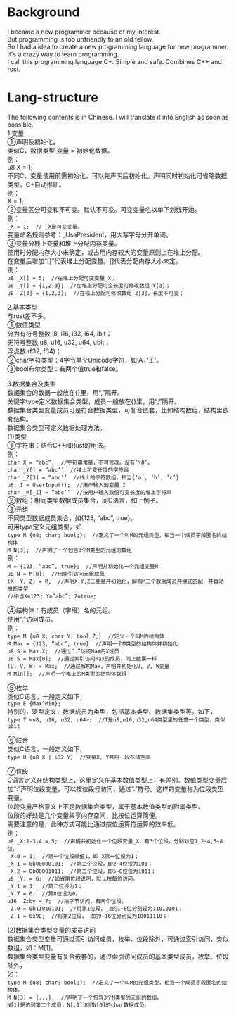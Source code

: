 # Background #

I became a new programmer because of my interest.  
But programming is too unfriendly to an old fellow.  
So I had a idea to create a new programming language for new programmer.  
It's a crazy way to learn programming.  
I call this programming language C+. Simple and safe. Combines C++ and rust.  
# Lang-structure #

The following contents is in Chinese. I will translate it into English as soon as possible.  
1.变量  
  ①声明及初始化。  
  类似C，数据类型 变量 = 初始化数据。  
  例：  
    u8 X = 1;  
  不同C，变量使用前需初始化，可以先声明后初始化。声明同时初始化可省略数据类型，C+自动推断。  
  例：   
    X = 1;  
  ②变量区分可变和不可变。默认不可变。可变变量名以单下划线开始。    
  例：  
    `_X = 1;  // _X是可变变量。`  
    变量命名规则参考：_UsaPresident，用大写字母分开单词。  
  ③变量分栈上变量和堆上分配内存变量。  
  使用时分配内存大小未确定，或占用内存较大的变量原则上在堆上分配。  
  在变量后增加“[]”代表堆上分配变量。[]代表分配内存大小未定。  
  例：  
    `u8 _X[] = 5;  //在堆上分配可变变量_X；`  
    `u8 _Y[] = {1,2,3};  //在堆上分配可变长度可修改数组_Y[3]；`    
    `u8 _Z[3] = {1,2,3};  //在栈上分配可修改数组_Z[3]，长度不可变；`           
      
2.基本类型  
  与rust差不多。  
  ①数值类型   
  分为有符号整数 i8, i16, i32, i64, ibit；  
  无符号整数 u8, u16, u32, u64, ubit；  
  浮点数 (f32, f64)；  
  ②char字符类型：4字节单个Unicode字符，如’A’、’王’。  
  ③bool布尔类型：有两个值true和false。  

3.数据集合及类型  
  数据集合的数据一般放在{}里，用“,”隔开。  
  关键字type定义数据集合类型，成员一般放在{}里，用“;”隔开。  
  数据集合类型变量成员可是符合数据类型，可复合嵌套，比如结构数组，结构里嵌套结构。  
  数据集合类型可定义数据处理方法。  
(1)类型  
  ①字符串：结合C++和Rust的用法。  
  例：  
    `char X = “abc”;  //字符串常量，不可修改。没有’\0’。`     
    `char _Y[] = “abc’’  //堆上可变长度的字符串`     
    `char _Z[3] = “abc’’  //栈上的字符数组，相当{‘a’, ’b’, ’c’} `    
    `u8 _I = UserInput();  //用户输入到变量_I`    
    `char _M[_I] = “abc’’  //按用户输入数值可变长度的堆上字符串`    
  ②数组：相同类型数据成员集合，同C语言，如上例子。  
  ③元组   
  不同类型数据成员集合，如{123, “abc”, true}。  
  可用type定义元组类型，如  
    `type M {u8; char; bool;};  //定义了一个叫M的元组类型，相当一个成员字段匿名的结构体`      
    `M N[3];  //声明了一个包含3个M类型的元组的数组`      
  例：    
    `M = {123, “abc”, true};  //声明并初始化一个元组变量M`    
    `u8 N = M[0];  //用索引访问元组成员`    
    `(X, Y, Z) = M;  //声明X,Y,Z三变量并初始化，解构M三个数据成员并模式匹配，并自动推断类型`      
                    `//相当X=123; Y=”abc”; Z=true; `   

   ④结构体：有成员（字段）名的元组。  
   使用“.”访问成员。  
   例：  
     `type M {u8 X; char Y; bool Z;}  //定义一个叫M的结构体`    
     `M Max = {123, “abc”, true}  //声明一个M类型的结构体并初始化`    
     `u8 S = Max.X;  //通过“.”访问Max的X成员`    
     `u8 S = Max[0];  //通过索引访问Max的成员，同上结果一样`    
     `(U, V, W) = Max;  //通过解构Max，声明并初始化U, V, W变量`       
     `M Min[];  //声明一个堆上的M类型的结构体数组`    

   ⑤枚举  
   类似C语言，一般定义如下，  
     `type E {Max^Min};`    
   特别的，泛型定义，数据成员为类型，包括基本类型、数据集类型等。如下，  
     `type T <u8, u16, u32, u64>;  //T是u8,u16,u32,u64类型里的任意一个类型，类似ubit`   

   ⑥联合  
   类似C语言，一般定义如下，  
     `type U {u8 X | i32 Y}  //变量X, Y共用一段存储空间`    

   ⑦位段  
   C语言定义在结构类型上，这里定义在基本数值类型上，有差别。数值类型变量后加“:”声明位段变量，可以按位段号访问，通过“.”符号。这样的变量称为位段类型变量。  
   位段变量严格意义上不是数据集合类型，属于基本数值类型的附属类型。  
   位段的好处是几个变量共享内存空间，比按位运算简便。  
   需要注意的是，此种方式可能比通过按位运算符运算的效率低。  
   例：  
     `u8 _X:1-3-4 = 5;  //声明并初始化一个位段变量_X，有3个位段，分别对应1,2~4,5~8位。`    
     `_X.0 = 1;  //第一个位段赋值1，即_X第一位设为1；`    
     `_X.1 = 0b00000101;  //第二个位段，即2~4位设为101；`    
     `_X.2 = 0b00001011;  //第二个位段，即5~8位设为1011；`    
     `u8 _Y: = 6;  //如省略位段说明，默认按每位访问。`    
     `_Y.1 = 1;  //第二位设为1；`    
     `_Y.7 = 0;  //第8位设为0。`    
     `u16 _Z:by = 7;  //按字节访问，有两个位段。`    
     `_Z.0 = 0b11010101;  //将第1位段，_Z的1~8位分别设为11010101；`    
     `_Z.1 = 0x9E;  //将第2位段，_Z的9~16位分别设为10011110；`    

(2)数据集合类型变量的成员访问  
  数据集合类型变量可通过索引访问成员，枚举、位段除外，可通过索引访问，类似数组，如：M[1]。  
  数据集合类型变量有复合嵌套的，通过索引访问成员的基本类型成员，枚举、位段除外，  
  如：  
    `type M {u8; char; bool;};  //定义了一个叫M的元组类型，相当一个成员字段匿名的结构体。`    
    `M N[3] = {...};  //声明了一个包含3个M类型的元组的数组。`    
    `N[1]是访问第二个成员，N[.1]访问N[0]的char数据成员。`    
